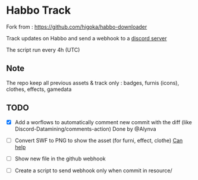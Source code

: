 # Habbo Track

Fork from : https://github.com/higoka/habbo-downloader

Track updates on Habbo and send a webhook to a [discord server](https://discord.gg/h4n2pGqevH)

The script run every 4h (UTC)

## Note

The repo keep all previous assets & track only : badges, furnis (icons), clothes, effects, gamedata

## TODO

- [x] Add a worflows to automatically comment new commit with the diff (like Discord-Datamining/comments-action) Done by @Alynva

- [ ] Convert SWF to PNG to show the asset (for furni, effect, clothe) [Can help](https://github.com/WiredSpast/Habbo-Figure-Decompile/blob/master/src/main/java/HabboDecompile.java)

- [ ] Show new file in the github webhook

- [ ] Create a script to send webhook only when commit in resource/